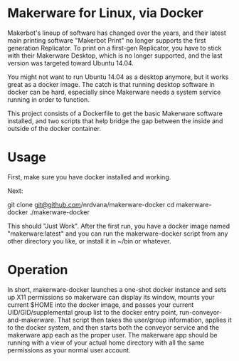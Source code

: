 Makerware for Linux, via Docker
===============================

Makerbot's lineup of software has changed over the years, and their
latest main printing software "Makerbot Print" no longer supports
the first generation Replicator.  To print on a first-gen Replicator,
you have to stick with their Makerware Desktop, which is no longer
supported, and the last version was targeted toward Ubuntu 14.04.

You might not want to run Ubuntu 14.04 as a desktop anymore, but it
works great as a docker image.  The catch is that running desktop
software in docker can be hard, especially since Makerware needs a
system service running in order to function.

This project consists of a Dockerfile to get the basic Makerware
software installed, and two scripts that help bridge the gap between
the inside and outside of the docker container.

Usage
=====

First, make sure you have docker installed and working.

Next:

  git clone git@github.com/nrdvana/makerware-docker
  cd makerware-docker
  ./makerware-docker

This should "Just Work".  After the first run, you have a docker image
named "makerware:latest" and you can run the makerware-docker script
from any other directory you like, or install it in ~/bin or whatever.

Operation
=========

In short, makerware-docker launches a one-shot docker instance and
sets up X11 permissions so makerware can display its window, mounts
your current $HOME into the docker image, and passes your current
UID/GID/supplemental group list to the docker entry point,
run-conveyor-and-makerware.  That script then takes the user/group
information, applies it to the docker system, and then starts both the
conveyor service and the makerware app each as the proper user.
The makerware app should be running with a view of your actual home
directory with all the same permissions as your normal user account.
